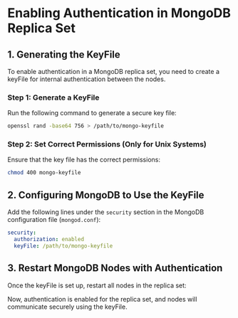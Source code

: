 # Enabling Authentication in MongoDB Replica Set

## 1. **Generating the KeyFile**

To enable authentication in a MongoDB replica set, you need to create a keyFile for internal authentication between the nodes.

### **Step 1: Generate a KeyFile**

Run the following command to generate a secure key file:

```sh
openssl rand -base64 756 > /path/to/mongo-keyfile
```

### **Step 2: Set Correct Permissions (Only for Unix Systems)**

Ensure that the key file has the correct permissions:

```sh
chmod 400 mongo-keyfile
```

## 2. **Configuring MongoDB to Use the KeyFile**

Add the following lines under the `security` section in the MongoDB configuration file (`mongod.conf`):

```yaml
security:
  authorization: enabled
  keyFile: /path/to/mongo-keyfile
```

## 3. **Restart MongoDB Nodes with Authentication**

Once the keyFile is set up, restart all nodes in the replica set:


Now, authentication is enabled for the replica set, and nodes will communicate securely using the keyFile.

